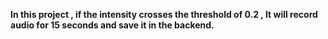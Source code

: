 <p><b>In this project , if the intensity crosses the threshold of 0.2 , It will record audio for 15 seconds and save it in the backend.</b></p>

